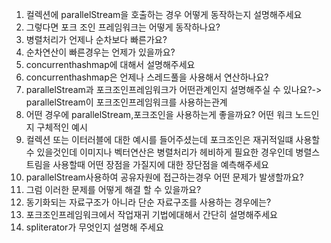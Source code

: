1. 컬렉션에 parallelStream을 호출하는 경우 어떻게 동작하는지 설명해주세요
2. 그렇다면 포크 조인 프레임워크는 어떻게 동작하나요?
3. 병렬처리가 언제나 순차보다 빠른가요?
4. 순차연산이 빠른경우는 언제가 있을까요?
5. concurrenthashmap에 대해서 설명해주세요
6. concurrenthashmap은 언제나 스레드풀을 사용해서 연산하나요?
7. parallelStream과 포크조인프레임워크가 어떤관계인지 설명해주실 수 있나요?-> parallelStream이 포크조인프레임워크를 사용하는관계
8. 어떤 경우에 parallelStream,포크조인을 사용하는게 좋을까요? 어떤 워크 노드인지 구체적인 예시
9. 컬렉션 또는 이터러블에 대한 예시를 들어주셨는데 포크조인은 재귀적일떄 사용할 수 있을것인데 이미지나 벡터연산은 병렬처리가 헤비하게 필요한 경우인데 병렬스트림을 사용할때 어떤 장점을 가질지에 대한 장단점을 예측해주세요
10. parallelStream사용하여 공유자원에 접근하는경우 어떤 문제가 발생할까요? 
11. 그럼 이러한 문제를 어떻게 해결 할 수 있을까요?
12. 동기화되는 자료구조가 아니라 단순 자료구조를 사용하는 경우에는?
13. 포크조인프레임워크에서 작업재귀 기법에대해서 간단히 설명해주세요
14. spliterator가 무엇인지 설명해 주세요
